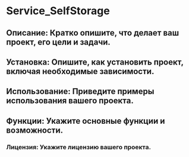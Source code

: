 # Service_SelfStorage
## Описание: Кратко опишите, что делает ваш проект, его цели и задачи.
## Установка: Опишите, как установить проект, включая необходимые зависимости.
## Использование: Приведите примеры использования вашего проекта.
## Функции: Укажите основные функции и возможности.
### Лицензия: Укажите лицензию вашего проекта.